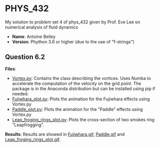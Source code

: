 # PHYS_432
My solution to problem set 4 of phys_432 given by Prof. Eve Lee on numerical analysis of fluid dynamics

* **Name**:    Antoine Belley
* **Version**: Phython 3.6 or higher (due to the use of "f-strings")

## Question 6.2
**Files**:
  * [Vortex.py](https://github.com/antoinebelley/PHYS_432/blob/master/Vortex.py): Contains the class describing the vortices. Uses Numba to accelerate the computation of the velocity on the grid point. The package is in the Anaconda distribution but can be installed using pip if needed.
  * [Fujiwhara_plot.py](https://github.com/antoinebelley/PHYS_432/blob/master/Fujiwhara_plot.py): Plots the animation for the Fujiwhara effects using Vortex.py
  * [Paddle_plot.py](https://github.com/antoinebelley/PHYS_432/blob/master/Paddle_plot.py): Plots the animation for the "Paddle" effects using Vortex.py
  * [Leap_froging_rings_plot.py](https://github.com/antoinebelley/PHYS_432/blob/master/Leapfroging_ring_plot.py): Plots the cross-section of two smokes ring "Leapfrogging".
  
**Results**:
Results are showed in [Fujiwhara.gif](https://github.com/antoinebelley/PHYS_432/blob/master/Fujiwhara.gif), [Paddle.gif](https://github.com/antoinebelley/PHYS_432/blob/master/Paddle.gif) and [Leap_froging_rings_plot.gif](https://github.com/antoinebelley/PHYS_432/blob/master/Leap_froging_rings.gif).
